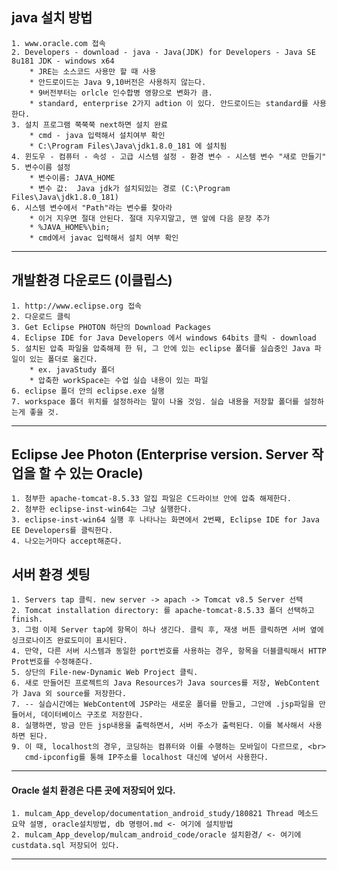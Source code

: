 ## java 설치 방법
	1. www.oracle.com 접속
	2. Developers - download - java - Java(JDK) for Developers - Java SE 8u181 JDK - windows x64
		* JRE는 소스코드 사용만 할 때 사용
		* 안드로이드는 Java 9,10버전은 사용하지 않는다.
		* 9버전부터는 orlcle 인수합병 영향으로 변화가 큼.
		* standard, enterprise 2가지 adtion 이 있다. 안드로이드는 standard를 사용한다.
	3. 설치 프로그램 쭉쭉쭉 next하면 설치 완료
		* cmd - java 입력해서 설치여부 확인
		* C:\Program Files\Java\jdk1.8.0_181 에 설치됨
	4. 윈도우 - 컴퓨터 - 속성 - 고급 시스템 설정 - 환경 변수 - 시스템 변수 "새로 만들기" 
	5. 변수이름 설정
		* 변수이름: JAVA_HOME
		* 변수 값:  Java jdk가 설치되있는 경로 (C:\Program Files\Java\jdk1.8.0_181)
	6. 시스템 변수에서 "Path"라는 변수를 찾아라
		* 이거 지우면 절대 안된다. 절대 지우지말고, 맨 앞에 다음 문장 추가
		* %JAVA_HOME%\bin;
		* cmd에서 javac 입력해서 설치 여부 확인

<hr>

## 개발환경 다운로드 (이클립스)
	1. http://www.eclipse.org 접속
	2. 다운로드 클릭
	3. Get Eclipse PHOTON 하단의 Download Packages
	4. Eclipse IDE for Java Developers 에서 windows 64bits 클릭 - download
	5. 설치된 압축 파일을 압축해제 한 뒤, 그 안에 있는 eclipse 폴더를 실습중인 Java 파일이 있는 폴더로 옮긴다.
		* ex. javaStudy 폴더
		* 압축한 workSpace는 수업 실습 내용이 있는 파일
	6. eclipse 폴더 안의 eclipse.exe 실행
	7. workspace 폴더 위치를 설정하라는 말이 나올 것임. 실습 내용을 저장할 폴더를 설정하는게 좋을 것.

<hr>

## Eclipse Jee Photon (Enterprise version. Server 작업을 할 수 있는 Oracle)
	1. 첨부한 apache-tomcat-8.5.33 알집 파일은 C드라이브 안에 압축 해제한다.
	2. 첨부한 eclipse-inst-win64는 그냥 실행한다.
	3. eclipse-inst-win64 실행 후 나타나는 화면에서 2번째, Eclipse IDE for Java EE Developers를 클릭한다.
	4. 나오는거마다 accept해준다.

</hr>

## 서버 환경 셋팅
	1. Servers tap 클릭. new server -> apach -> Tomcat v8.5 Server 선택
	2. Tomcat installation directory: 를 apache-tomcat-8.5.33 폴더 선택하고 finish.
	3. 그럼 이제 Server tap에 항목이 하나 생긴다. 클릭 후, 재생 버튼 클릭하면 서버 옆에 싱크로나이즈 완료도미이 표시된다.
	4. 만약, 다른 서버 시스템과 동일한 port번호를 사용하는 경우, 항목을 더블클릭해서 HTTP Prot번호를 수정해준다.
	5. 상단의 File-new-Dynamic Web Project 클릭.
	6. 새로 만들어진 프로젝트의 Java Resources가 Java sources를 저장, WebContent가 Java 외 source를 저장한다.
	7. -- 실습시간에는 WebContent에 JSP라는 새로운 폴더를 만들고, 그안에 .jsp파일을 만들어서, 데이터베이스 구조로 저장한다.
	8. 실행하면, 방금 만든 jsp내용을 출력하면서, 서버 주소가 출력된다. 이를 복사해서 사용하면 된다.
	9. 이 때, localhost의 경우, 코딩하는 컴퓨터와 이를 수행하는 모바일이 다르므로, <br>
	   cmd-ipconfig를 통해 IP주소를 localhost 대신에 넣어서 사용한다.

<hr>

#### Oracle 설치 환경은 다른 곳에 저장되어 있다.
	1. mulcam_App_develop/documentation_android_study/180821 Thread 메소드 요약 설명, oracle설치방법, db 명령어.md <- 여기에 설치방법
	2. mulcam_App_develop/mulcam_android_code/oracle 설치환경/ <- 여기에 custdata.sql 저장되어 있다.

<hr>
